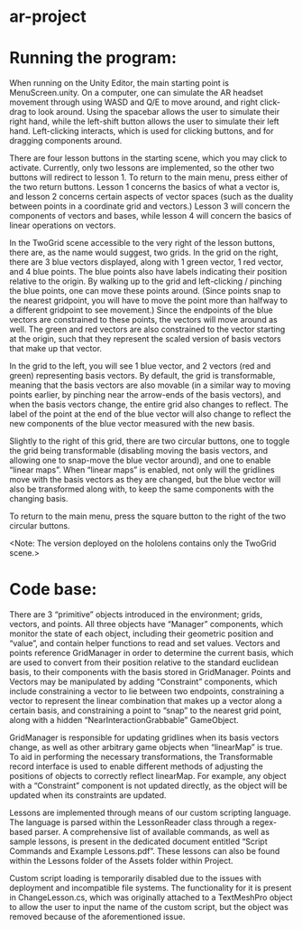 # ar-project

# **Running the program:**
When running on the Unity Editor, the main starting point is MenuScreen.unity. On a computer, one can simulate the AR headset movement through using WASD and Q/E to move around, and right click-drag to look around. Using the spacebar allows the user to simulate their right hand, while the left-shift button allows the user to simulate their left hand. Left-clicking interacts, which is used for clicking buttons, and for dragging components around.

There are four lesson buttons in the starting scene, which you may click to activate. Currently, only two lessons are implemented, so the other two buttons will redirect to lesson 1. To return to the main menu, press either of the two return buttons. Lesson 1 concerns the basics of what a vector is, and lesson 2 concerns certain aspects of vector spaces (such as the duality between points in a coordinate grid and vectors.) Lesson 3 will concern the components of vectors and bases, while lesson 4 will concern the basics of linear operations on vectors.

In the TwoGrid scene accessible to the very right of the lesson buttons, there are, as the name would suggest, two grids. In the grid on the right, there are 3 blue vectors displayed, along with 1 green vector, 1 red vector, and 4 blue points. The blue points also have labels indicating their position relative to the origin. By walking up to the grid and left-clicking / pinching the blue points, one can move these points around. (Since points snap to the nearest gridpoint, you will have to move the point more than halfway to a different gridpoint to see movement.) Since the endpoints of the blue vectors are constrained to these points, the vectors will move around as well. The green and red vectors are also constrained to the vector starting at the origin, such that they represent the scaled version of basis vectors that make up that vector.

In the grid to the left, you will see 1 blue vector, and 2 vectors (red and green) representing basis vectors. By default, the grid is transformable, meaning that the basis vectors are also movable (in a similar way to moving points earlier, by pinching near the arrow-ends of the basis vectors), and when the basis vectors change, the entire grid also changes to reflect. The label of the point at the end of the blue vector will also change to reflect the new components of the blue vector measured with the new basis.

Slightly to the right of this grid, there are two circular buttons, one to toggle the grid being transformable (disabling moving the basis vectors, and allowing one to snap-move the blue vector around), and one to enable “linear maps”. When “linear maps” is enabled, not only will the gridlines move with the basis vectors as they are changed, but the blue vector will also be transformed along with, to keep the same components with the changing basis.

To return to the main menu, press the square button to the right of the two circular buttons.

<Note: The version deployed on the hololens contains only the TwoGrid scene.>

# **Code base:**
There are 3 “primitive” objects introduced in the environment; grids, vectors, and points. All three objects have “Manager” components, which monitor the state of each object, including their geometric position and “value”, and contain helper functions to read and set values. Vectors and points reference GridManager in order to determine the current basis, which are used to convert from their position relative to the standard euclidean basis,  to their components with the basis stored in GridManager. Points and Vectors may be manipulated by adding “Constraint” components, which include constraining a vector to lie between two endpoints, constraining a vector to represent the linear combination that makes up a vector along a certain basis, and constraining a point to “snap” to the nearest grid point, along with a hidden “NearInteractionGrabbable” GameObject.

GridManager is responsible for updating gridlines when its basis vectors change, as well as other arbitrary game objects when “linearMap” is true. To aid in performing the necessary transformations, the Transformable record interface is used to enable different methods of adjusting the positions of objects to correctly reflect linearMap. For example, any object with a “Constraint” component is not updated directly, as the object will be updated when its constraints are updated.

Lessons are implemented through means of our custom scripting language. The language is parsed within the LessonReader class through a regex-based parser. A comprehensive list of available commands, as well as sample lessons, is present in the dedicated document entitled “Script Commands and Example Lessons.pdf”. These lessons can also be found within the Lessons folder of the Assets folder within Project.

Custom script loading is temporarily disabled due to the issues with deployment and incompatible file systems. The functionality for it is present in ChangeLesson.cs, which was originally attached to a TextMeshPro object to allow the user to input the name of the custom script, but the object was removed because of the aforementioned issue.
